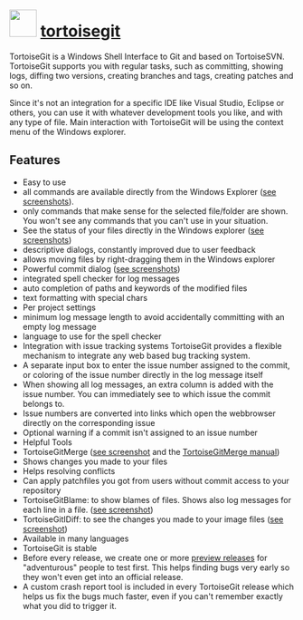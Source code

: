 # <img src="https://cdn.jsdelivr.net/gh/chocolatey-community/chocolatey-packages@25a40985eb12778b130d754058887895f8b1bc40/icons/tortoisegit.png" width="48" height="48"/> [tortoisegit](https://chocolatey.org/packages/tortoisegit)


TortoiseGit is a Windows Shell Interface to Git and based on TortoiseSVN.
TortoiseGit supports you with regular tasks, such as committing, showing logs, diffing two versions, creating branches and tags, creating patches and so on.

Since it's not an integration for a specific IDE like Visual Studio, Eclipse or others, you can use it with whatever development tools you like, and with any type of file.
Main interaction with TortoiseGit will be using the context menu of the Windows explorer.

## Features

* Easy to use
* all commands are available directly from the Windows Explorer ([see screenshots](https://tortoisegit.org/about/screenshots/#Explorer_integration)).
* only commands that make sense for the selected file/folder are shown. You won't see any commands that you can't use in your situation.
* See the status of your files directly in the Windows explorer ([see screenshots](https://tortoisegit.org/about/screenshots/#Overlay_icons_in_explorer))
* descriptive dialogs, constantly improved due to user feedback
* allows moving files by right-dragging them in the Windows explorer
* Powerful commit dialog ([see screenshots](https://tortoisegit.org/about/screenshots/#Commit_Dialog))
* integrated spell checker for log messages
* auto completion of paths and keywords of the modified files
* text formatting with special chars
* Per project settings
* minimum log message length to avoid accidentally committing with an empty log message
* language to use for the spell checker
* Integration with issue tracking systems
TortoiseGit provides a flexible mechanism to integrate any web based bug tracking system.
* A separate input box to enter the issue number assigned to the commit, or coloring of the issue number directly in the log message itself
* When showing all log messages, an extra column is added with the issue number. You can immediately see to which issue the commit belongs to.
* Issue numbers are converted into links which open the webbrowser directly on the corresponding issue
* Optional warning if a commit isn't assigned to an issue number
* Helpful Tools
* TortoiseGitMerge ([see screenshot](https://tortoisegit.org/about/screenshots/#TortoiseGitMerge) and the [TortoiseGitMerge manual](https://tortoisegit.org/docs/tortoisegitmerge/))
* Shows changes you made to your files
* Helps resolving conflicts
* Can apply patchfiles you got from users without commit access to your repository
* TortoiseGitBlame: to show blames of files. Shows also log messages for each line in a file. ([see screenshot](https://tortoisegit.org/about/screenshots/#TortoiseGitBlame))
* TortoiseGitIDiff: to see the changes you made to your image files ([see screenshot](https://tortoisegit.org/about/screenshots/#TortoiseGitMerge))
* Available in many languages
* TortoiseGit is stable
* Before every release, we create one or more [preview releases](https://download.tortoisegit.org/tgit/previews/) for "adventurous" people to test first. This helps finding bugs very early so they won't even get into an official release.
* A custom crash report tool is included in every TortoiseGit release which helps us fix the bugs much faster, even if you can't remember exactly what you did to trigger it.

